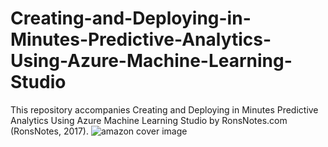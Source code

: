 # Creating-and-Deploying-in-Minutes-Predictive-Analytics-Using-Azure-Machine-Learning-Studio
This repository accompanies Creating and Deploying in Minutes Predictive Analytics Using Azure Machine Learning Studio by RonsNotes.com (RonsNotes, 2017).
![amazon cover image](https://cloud.githubusercontent.com/assets/20413101/22167544/f3c17ef2-df1b-11e6-96c3-a712ec4301fd.jpg)
